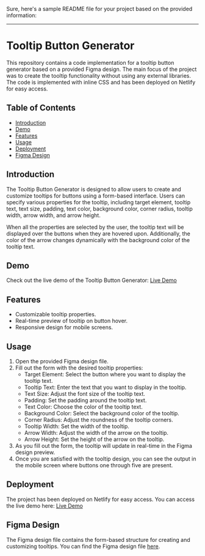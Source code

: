 Sure, here's a sample README file for your project based on the provided information:

---

# Tooltip Button Generator

This repository contains a code implementation for a tooltip button generator based on a provided Figma design. The main focus of the project was to create the tooltip functionality without using any external libraries. The code is implemented with inline CSS and has been deployed on Netlify for easy access.

## Table of Contents

- [Introduction](#introduction)
- [Demo](#demo)
- [Features](#features)
- [Usage](#usage)
- [Deployment](#deployment)
- [Figma Design](#figma-design)


## Introduction

The Tooltip Button Generator is designed to allow users to create and customize tooltips for buttons using a form-based interface. Users can specify various properties for the tooltip, including target element, tooltip text, text size, padding, text color, background color, corner radius, tooltip width, arrow width, and arrow height.

When all the properties are selected by the user, the tooltip text will be displayed over the buttons when they are hovered upon. Additionally, the color of the arrow changes dynamically with the background color of the tooltip text.

## Demo

Check out the live demo of the Tooltip Button Generator: [Live Demo](https://divyanshisahaniplotlineassignment.netlify.app/)

## Features

- Customizable tooltip properties.
- Real-time preview of tooltip on button hover.
- Responsive design for mobile screens.

## Usage

1. Open the provided Figma design file.
2. Fill out the form with the desired tooltip properties:
   - Target Element: Select the button where you want to display the tooltip text.
   - Tooltip Text: Enter the text that you want to display in the tooltip.
   - Text Size: Adjust the font size of the tooltip text.
   - Padding: Set the padding around the tooltip text.
   - Text Color: Choose the color of the tooltip text.
   - Background Color: Select the background color of the tooltip.
   - Corner Radius: Adjust the roundness of the tooltip corners.
   - Tooltip Width: Set the width of the tooltip.
   - Arrow Width: Adjust the width of the arrow on the tooltip.
   - Arrow Height: Set the height of the arrow on the tooltip.
3. As you fill out the form, the tooltip will update in real-time in the Figma design preview.
4. Once you are satisfied with the tooltip design, you can see the output in the mobile screen where buttons one through five are present.

## Deployment

The project has been deployed on Netlify for easy access. You can access the live demo here: [Live Demo](https://divyanshisahaniplotlineassignment.netlify.app/)

## Figma Design

The Figma design file contains the form-based structure for creating and customizing tooltips. You can find the Figma design file [here](https://www.figma.com/file/4R3kMsVcgfMnyUInM9E6OH/Plotline-Frontend-Assignment?type=design&node-id=0-1&mode=design).

